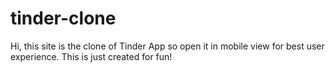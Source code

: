 # tinder-clone
Hi, this site is the clone of Tinder App so open it in mobile view for best user experience. This is just created for fun!
